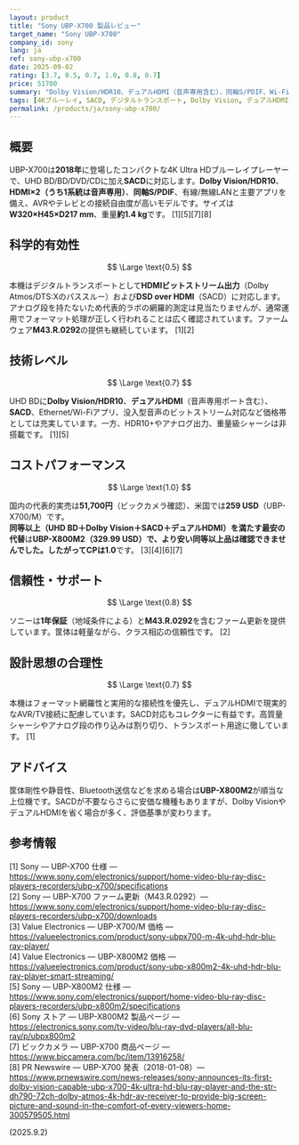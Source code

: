```yaml
---
layout: product
title: "Sony UBP-X700 製品レビュー"
target_name: "Sony UBP-X700"
company_id: sony
lang: ja
ref: sony-ubp-x700
date: 2025-09-02
rating: [3.7, 0.5, 0.7, 1.0, 0.8, 0.7]
price: 51700
summary: "Dolby Vision/HDR10、デュアルHDMI（音声専用含む）、同軸S/PDIF、Wi-Fiアプリ、そしてSACDに対応するコンパクトな4K UHDブルーレイ・トランスポートです。包括的な測定データは乏しい一方、ビットストリーム動作は実績十分です。"
tags: [4Kブルーレイ, SACD, デジタルトランスポート, Dolby Vision, デュアルHDMI]
permalink: /products/ja/sony-ubp-x700/
---
```


## 概要

UBP-X700は**2018年**に登場したコンパクトな4K Ultra HDブルーレイプレーヤーで、UHD BD/BD/DVD/CDに加え**SACD**に対応します。**Dolby Vision/HDR10**、**HDMI×2（うち1系統は音声専用）**、**同軸S/PDIF**、有線/無線LANと主要アプリを備え、AVRやテレビとの接続自由度が高いモデルです。サイズは**W320×H45×D217 mm**、重量**約1.4 kg**です。 [1][5][7][8]

## 科学的有効性

$$ \Large \text{0.5} $$

本機はデジタルトランスポートとして**HDMIビットストリーム出力**（Dolby Atmos/DTS:Xのパススルー）および**DSD over HDMI**（SACD）に対応します。アナログ段を持たないため代表的ラボの網羅的測定は見当たりませんが、通常運用でフォーマット処理が正しく行われることは広く確認されています。ファームウェア**M43.R.0292**の提供も継続しています。 [1][2]

## 技術レベル

$$ \Large \text{0.7} $$

UHD BDに**Dolby Vision/HDR10**、**デュアルHDMI**（音声専用ポート含む）、**SACD**、Ethernet/Wi-Fiアプリ、没入型音声のビットストリーム対応など価格帯としては充実しています。一方、HDR10+やアナログ出力、重量級シャーシは非搭載です。 [1][5]

## コストパフォーマンス

$$ \Large \text{1.0} $$

国内の代表的実売は**51,700円**（ビックカメラ確認）、米国では**259 USD**（UBP-X700/M）です。**同等以上（UHD BD＋Dolby Vision＋SACD＋デュアルHDMI）**を満たす**最安の代替**は**UBP-X800M2（329.99 USD）**で、より安い同等以上品は確認できませんでした。したがってCPは**1.0**です。 [3][4][6][7]

## 信頼性・サポート

$$ \Large \text{0.8} $$

ソニーは**1年保証**（地域条件による）と**M43.R.0292**を含むファーム更新を提供しています。筐体は軽量ながら、クラス相応の信頼性です。 [2]

## 設計思想の合理性

$$ \Large \text{0.7} $$

本機はフォーマット網羅性と実用的な接続性を優先し、デュアルHDMIで現実的なAVR/TV接続に配慮しています。SACD対応もコレクターに有益です。高質量シャーシやアナログ段の作り込みは割り切り、トランスポート用途に徹しています。 [1]

## アドバイス

筐体剛性や静音性、Bluetooth送信などを求める場合は**UBP-X800M2**が順当な上位機です。SACDが不要ならさらに安価な機種もありますが、Dolby VisionやデュアルHDMIを省く場合が多く、評価基準が変わります。

## 参考情報

[1] Sony — UBP-X700 仕様 — https://www.sony.com/electronics/support/home-video-blu-ray-disc-players-recorders/ubp-x700/specifications  
[2] Sony — UBP-X700 ファーム更新（M43.R.0292）— https://www.sony.com/electronics/support/home-video-blu-ray-disc-players-recorders/ubp-x700/downloads  
[3] Value Electronics — UBP-X700/M 価格 — https://valueelectronics.com/product/sony-ubpx700-m-4k-uhd-hdr-blu-ray-player/  
[4] Value Electronics — UBP-X800M2 価格 — https://valueelectronics.com/product/sony-ubp-x800m2-4k-uhd-hdr-blu-ray-player-smart-streaming/  
[5] Sony — UBP-X800M2 仕様 — https://www.sony.com/electronics/support/home-video-blu-ray-disc-players-recorders/ubp-x800m2/specifications  
[6] Sony ストア — UBP-X800M2 製品ページ — https://electronics.sony.com/tv-video/blu-ray-dvd-players/all-blu-ray/p/ubpx800m2  
[7] ビックカメラ — UBP-X700 商品ページ — https://www.biccamera.com/bc/item/13916258/  
[8] PR Newswire — UBP-X700 発表（2018-01-08）— https://www.prnewswire.com/news-releases/sony-announces-its-first-dolby-vision-capable-ubp-x700-4k-ultra-hd-blu-ray-player-and-the-str-dh790-72ch-dolby-atmos-4k-hdr-av-receiver-to-provide-big-screen-picture-and-sound-in-the-comfort-of-every-viewers-home-300579505.html  

(2025.9.2)

